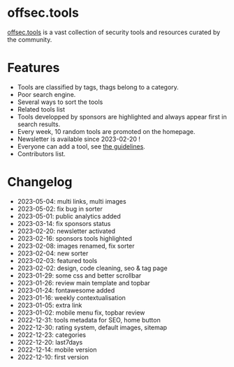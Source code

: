 # offsec.tools

[offsec.tools](https://offsec.tools) is a vast collection of security tools and resources curated by the community.


# Features

- Tools are classified by tags, thags belong to a category.
- Poor search engine.
- Several ways to sort the tools
- Related tools list
- Tools developped by sponsors are highlighted and always appear first in search results.  
- Every week, 10 random tools are promoted on the homepage.  
- Newsletter is available since 2023-02-20 !  
- Everyone can add a tool, see [the guidelines](https://github.com/gwen001/offsectools_www/issues/1).
- Contributors list.


# Changelog

- 2023-05-04: multi links, multi images  
- 2023-05-02: fix bug in sorter  
- 2023-05-01: public analytics added  
- 2023-03-14: fix sponsors status  
- 2023-02-20: newsletter activated  
- 2023-02-16: sponsors tools highlighted  
- 2023-02-08: images renamed, fix sorter  
- 2023-02-04: new sorter  
- 2023-02-03: featured tools  
- 2023-02-02: design, code cleaning, seo & tag page  
- 2023-01-29: some css and better scrollbar  
- 2023-01-26: review main template and topbar  
- 2023-01-24: fontawesome added  
- 2023-01-16: weekly contextualisation  
- 2023-01-05: extra link  
- 2023-01-02: mobile menu fix, topbar review  
- 2022-12-31: tools metadata for SEO, home button  
- 2022-12-30: rating system, default images, sitemap  
- 2022-12-23: categories  
- 2022-12-20: last7days  
- 2022-12-14: mobile version  
- 2022-12-10: first version  
